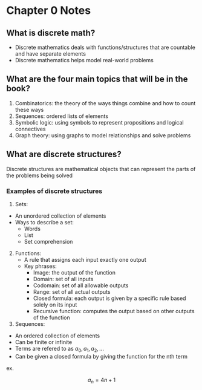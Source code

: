 # Chapter 0 Notes
## What is discrete math?
- Discrete mathematics deals with functions/structures that are countable and have separate elements
- Discrete mathematics helps model real-world problems
## What are the four main topics that will be in the book?
1. Combinatorics: the theory of the ways things combine and how to count these ways
1. Sequences: ordered lists of elements
1. Symbolic logic: using symbols to represent propositions and logical connectives
1. Graph theory: using graphs to model relationships and solve problems
## What are discrete structures?
Discrete structures are mathematical objects that can represent the parts of the problems being solved
### Examples of discrete structures
1. Sets:
  - An unordered collection of elements
  - Ways to describe a set:
    - Words
    - List 
    - Set comprehension
2. Functions:
   - A rule that assigns each input exactly one output
   - Key phrases:
     - Image: the output of the function
     - Domain: set of all inputs
     - Codomain: set of all allowable outputs
     - Range: set of all actual outputs
     - Closed formula: each output is given by a specific rule based solely on its input
     - Recursive function: computes the output based on other outputs of the function
3. Sequences:
  - An ordered collection of elements
  - Can be finite or infinite
  - Terms are refered to as $a_0, a_1, a_2, ...$
  - Can be given a closed formula by giving the function for the nth term

ex.
```math
a_n = 4n + 1
```
